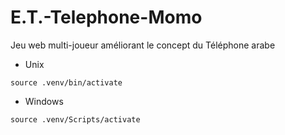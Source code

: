 # E.T.-Telephone-Momo
Jeu web multi-joueur améliorant le concept du Téléphone arabe

* Unix
```
source .venv/bin/activate
```

* Windows
```
source .venv/Scripts/activate
```
